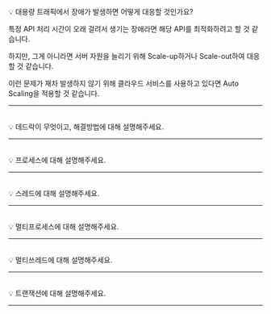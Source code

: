 <br>
💡 대용량 트래픽에서 장애가 발생하면 어떻게 대응할 것인가요?

특정 API 처리 시간이 오래 걸려서 생기는 장애라면 해당 API를 최적화하려고 할 것 같습니다.  

하지만, 그게 아니라면 서버 자원을 늘리기 위해 Scale-up하거나 Scale-out하여 대응할 것 같습니다.  

이런 문제가 재차 발생하지 않기 위해 클라우드 서비스를 사용하고 있다면 Auto Scaling을 적용할 것 같습니다.

---
<br>
💡 데드락이 무엇이고, 해결방법에 대해 설명해주세요.

---
<br>
💡 프로세스에 대해 설명해주세요.

---
<br>
💡 스레드에 대해 설명해주세요.

---
<br>
💡 멀티프로세스에 대해 설명해주세요.

---
<br>
💡 멀티쓰레드에 대해 설명해주세요.

---
<br>
💡 트랜잭션에 대해 설명해주세요.

---
<br>
